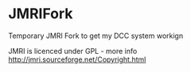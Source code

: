 JMRIFork
========

Temporary JMRI Fork to get my DCC system workign

JMRI is licenced under GPL - more info http://jmri.sourceforge.net/Copyright.html
